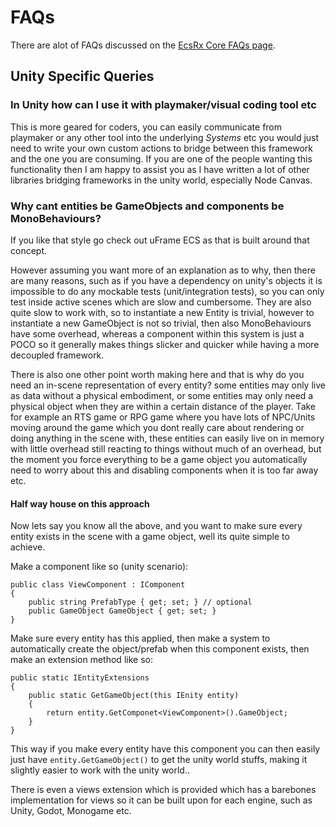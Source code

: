 # FAQs

There are alot of FAQs discussed on the [EcsRx Core FAQs page](https://github.com/EcsRx/ecsrx/blob/master/docs/faqs-etc.md).

## Unity Specific Queries

### In Unity how can I use it with playmaker/visual coding tool etc

This is more geared for coders, you can easily communicate from playmaker or any other tool into the underlying *Systems* etc you would just need to write your own custom actions to bridge between this framework and the one you are consuming. If you are one of the people wanting this functionality then I am happy to assist you as I have written a lot of other libraries bridging frameworks in the unity world, especially Node Canvas.

### Why cant entities be GameObjects and components be MonoBehaviours?

If you like that style go check out uFrame ECS as that is built around that concept.

However assuming you want more of an explanation as to why, then there are many reasons, such as if you have a dependency on unity's objects it is impossible to do any mockable tests (unit/integration tests), so you can only test inside active scenes which are slow and cumbersome. They are also quite slow to work with, so to instantiate a new Entity is trivial, however to instantiate a new GameObject is not so trivial, then also MonoBehaviours have some overhead, whereas a component within this system is just a POCO so it generally makes things slicker and quicker while having a more decoupled framework.

There is also one other point worth making here and that is why do you need an in-scene representation of every entity? some entities may only live as data without a physical embodiment, or some entities may only need a physical object when they are within a certain distance of the player. Take for example an RTS game or RPG game where you have lots of NPC/Units moving around the game which you dont really care about rendering or doing anything in the scene with, these entities can easily live on in memory with little overhead still reacting to things without much of an overhead, but the moment you force everything to be a game object you automatically need to worry about this and disabling components when it is too far away etc.

#### Half way house on this approach

Now lets say you know all the above, and you want to make sure every entity exists in the scene with a game object, well its quite simple to achieve.

Make a component like so (unity scenario):

```
public class ViewComponent : IComponent
{
    public string PrefabType { get; set; } // optional
    public GameObject GameObject { get; set; }
}
```

Make sure every entity has this applied, then make a system to automatically create the object/prefab when this component exists, then make an extension method like so:

```
public static IEntityExtensions
{
    public static GetGameObject(this IEnity entity)
    {
        return entity.GetComponet<ViewComponent>().GameObject;
    }
}
```

This way if you make every entity have this component you can then easily just have `entity.GetGameObject()` to get the unity world stuffs, making it slightly easier to work with the unity world..

There is even a views extension which is provided which has a barebones implementation for views so it can be built upon for each engine, such as Unity, Godot, Monogame etc.